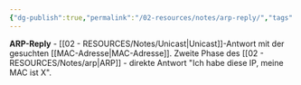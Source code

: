 ```yaml
---
{"dg-publish":true,"permalink":"/02-resources/notes/arp-reply/","tags":["informatik/netzwerk/arp/antwort","unicast/antwort","informatik/netzwerk/protokoll"],"noteIcon":"","updated":"2025-10-29T12:59:02.598+01:00"}
---
```



**ARP-Reply** - [[02 - RESOURCES/Notes/Unicast\|Unicast]]-Antwort mit der gesuchten [[MAC-Adresse\|MAC-Adresse]].
Zweite Phase des [[02 - RESOURCES/Notes/arp\|ARP]] - direkte Antwort "Ich habe diese IP, meine MAC ist X".